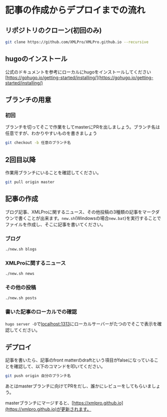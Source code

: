 # 記事の作成からデプロイまでの流れ

## リポジトリのクローン(初回のみ)
```bash
git clone https://github.com/XMLPro/XMLPro.github.io --recursive
```

##  hugoのインストール

公式のドキュメントを参考にローカルにhugoをインストールしてください
[https://gohugo.io/getting-started/installing/](https://gohugo.io/getting-started/installing/)


## ブランチの用意

### 初回

ブランチを切ってそこで作業をしてmasterにPRを出しましょう。ブランチ名は任意ですが、わかりやすいものを書きましょう

```bash
git checkout -b 任意のブランチ名
```

## 2回目以降

作業用ブランチにいることを確認してください。

```bash
git pull origin master
```

## 記事の作成

ブログ記事、XMLProに関するニュース、その他投稿の3種類の記事をマークダウンで書くことが出来ます。`new.sh`(Windowsの場合`new.bat`)を実行することでファイルを作成し、そこに記事を書いてください。

### ブログ

```bash
./new.sh blogs
```

### XMLProに関するニュース

```bash
./new.sh news
```

### その他の投稿

```bash
./new.sh posts
```

### 書いた記事のローカルでの確認

`hugo server -D`で[localhost:1313](localhost:1313)にローカルサーバーがたつのでそこで表示を確認してください。

## デプロイ

記事を書いたら、記事のfront matterのdraftという項目がfalseになっていることを確認して、以下のコマンドを叩いてください。

```bash
git push origin 自分のブランチ名
```

あとはmasterブランチに向けてPRをだし、誰かにレビューをしてもらいましょう。

masterブランチにマージすると、[https://xmlpro.github.io](https://xmlpro.github.io)が更新されます。
